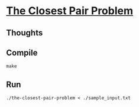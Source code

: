 # [The Closest Pair Problem](https://onlinejudge.org/index.php?option=com_onlinejudge&Itemid=8&page=show_problem&problem=1186)

## Thoughts


## Compile
`make`

## Run
`./the-closest-pair-problem < ./sample_input.txt`
